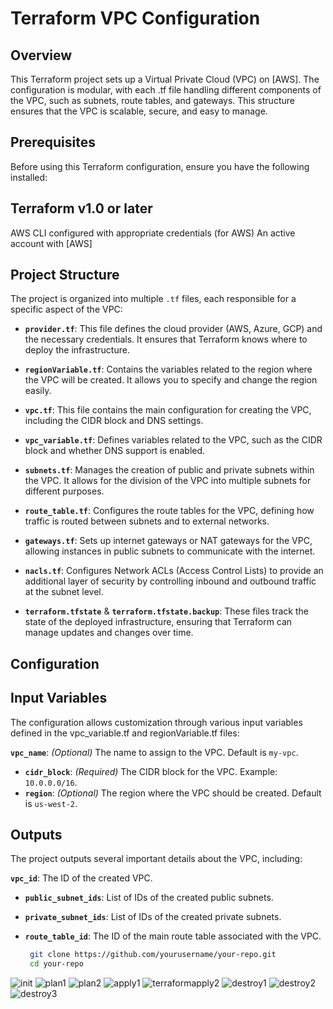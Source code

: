 # Terraform VPC Configuration
## Overview
This Terraform project sets up a Virtual Private Cloud (VPC) on [AWS]. The configuration is modular, with each .tf file handling different components of the VPC, such as subnets, route tables, and gateways. This structure ensures that the VPC is scalable, secure, and easy to manage.

## Prerequisites
Before using this Terraform configuration, ensure you have the following installed:

## Terraform v1.0 or later
AWS CLI configured with appropriate credentials (for AWS)
An active account with [AWS]


## Project Structure
The project is organized into multiple `.tf` files, each responsible for a specific aspect of the VPC:

- **`provider.tf`**: This file defines the cloud provider (AWS, Azure, GCP) and the necessary credentials. It ensures that Terraform knows where to deploy the infrastructure.

- **`regionVariable.tf`**: Contains the variables related to the region where the VPC will be created. It allows you to specify and change the region easily.

- **`vpc.tf`**: This file contains the main configuration for creating the VPC, including the CIDR block and DNS settings.

- **`vpc_variable.tf`**: Defines variables related to the VPC, such as the CIDR block and whether DNS support is enabled.

- **`subnets.tf`**: Manages the creation of public and private subnets within the VPC. It allows for the division of the VPC into multiple subnets for different purposes.

- **`route_table.tf`**: Configures the route tables for the VPC, defining how traffic is routed between subnets and to external networks.

- **`gateways.tf`**: Sets up internet gateways or NAT gateways for the VPC, allowing instances in public subnets to communicate with the internet.

- **`nacls.tf`**: Configures Network ACLs (Access Control Lists) to provide an additional layer of security by controlling inbound and outbound traffic at the subnet level.

- **`terraform.tfstate`** & **`terraform.tfstate.backup`**: These files track the state of the deployed infrastructure, ensuring that Terraform can manage updates and changes over time.


## Configuration
## Input Variables
The configuration allows customization through various input variables defined in the vpc_variable.tf and regionVariable.tf files:

 **`vpc_name`**: *(Optional)* The name to assign to the VPC. Default is `my-vpc`.
- **`cidr_block`**: *(Required)* The CIDR block for the VPC. Example: `10.0.0.0/16`.
- **`region`**: *(Optional)* The region where the VPC should be created. Default is `us-west-2`.
  
## Outputs
The project outputs several important details about the VPC, including:

 **`vpc_id`**: The ID of the created VPC.
- **`public_subnet_ids`**: List of IDs of the created public subnets.
- **`private_subnet_ids`**: List of IDs of the created private subnets.
- **`route_table_id`**: The ID of the main route table associated with the VPC.

  ```bash
   git clone https://github.com/yourusername/your-repo.git
   cd your-repo

![init](https://github.com/user-attachments/assets/963ea353-baea-4deb-b3c5-5cadb313c69c)
![plan1](https://github.com/user-attachments/assets/507bbfde-1b94-4537-8393-8aadb00cb213)
![plan2](https://github.com/user-attachments/assets/d8f34491-3a86-4c9e-878b-0faf04f28638)
![apply1](https://github.com/user-attachments/assets/c209bc8a-51dd-4cdc-abbc-c5a8a29a0ea6)
![terraformapply2](https://github.com/user-attachments/assets/87d7ad18-56a7-4efe-913d-f89716fed802)
![destroy1](https://github.com/user-attachments/assets/ef4e0206-e855-452b-9fff-490c7d8e1041)
![destroy2](https://github.com/user-attachments/assets/c85caa26-8960-412f-b432-82b669a9a84b)
![destroy3](https://github.com/user-attachments/assets/a02d24bb-88b1-46a1-a328-c174fdd05194)
